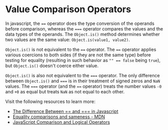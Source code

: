 # Value Comparison Operators

In javascript, the `==` operator does the type conversion of the operands before comparison, whereas the `===` operator compares the values and the data types of the operands. The `Object.is()` method determines whether two values are the same value: `Object.is(value1, value2)`.

`Object.is()` is not equivalent to the `==` operator. The `==` operator applies various coercions to both sides (if they are not the same type) before testing for equality (resulting in such behavior as `"" == false` being `true`), but `Object.is()` doesn't coerce either value.

`Object.is()` is also not equivalent to the `===` operator. The only difference between `Object.is()` and `===` is in their treatment of signed zeros and `NaN` values. The `===` operator (and the `==` operator) treats the number values `-0` and `+0` as equal but treats `NaN` as not equal to each other.

Visit the following resources to learn more:

- [The Difference Between == and === in Javascript](https://www.scaler.com/topics/javascript/difference-between-double-equals-and-triple-equals-in-javascript/)
- [Equality comparisons and sameness - MDN](https://developer.mozilla.org/en-US/docs/Web/JavaScript/Equality_comparisons_and_sameness#same-value_equality_using_object.is)
- [JavaScript Comparison and Logical Operators](https://www.w3schools.com/js/js_comparisons.asp)
